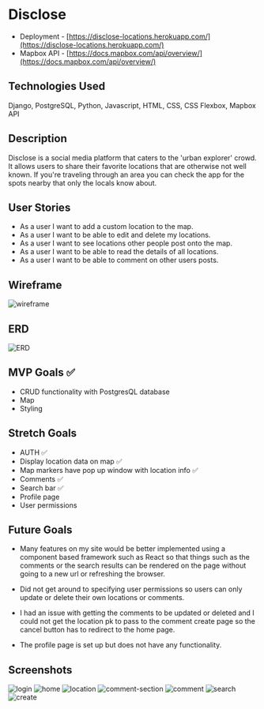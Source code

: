 # Disclose
- Deployment - [https://disclose-locations.herokuapp.com/](https://disclose-locations.herokuapp.com/)
- Mapbox API - [https://docs.mapbox.com/api/overview/](https://docs.mapbox.com/api/overview/)

## Technologies Used
Django, PostgreSQL, Python, Javascript, HTML, CSS, CSS Flexbox, Mapbox API

## Description
Disclose is a social media platform that caters to the 'urban explorer' crowd. It allows users to share their favorite locations that are otherwise not well known. If you're traveling through an area you can check the app for the spots nearby that only the locals know about. 

## User Stories
- As a user I want to add a custom location to the map.
- As a user I want to be able to edit and delete my locations.
- As a user I want to see locations other people post onto the map.
- As a user I want to be able to read the details of all locations.
- As a user I want to be able to comment on other users posts.

## Wireframe
![wireframe](https://github.com/JCollinJones25/disclose/blob/main/images/wireframe.png?raw=true)

## ERD
![ERD](https://github.com/JCollinJones25/disclose/blob/main/images/ERD.png?raw=true)

## MVP Goals ✅
- CRUD functionality with PostgresQL database
- Map
- Styling

## Stretch Goals
- AUTH ✅
- Display location data on map ✅
- Map markers have pop up window with location info ✅
- Comments ✅
- Search bar ✅
- Profile page 
- User permissions

## Future Goals

- Many features on my site would be better implemented using a component based framework such as React so that things such as the comments or the search results can be rendered on the page without going to a new url or refreshing the browser.

- Did not get around to specifying user permissions so users can only update or delete their own locations or comments.

- I had an issue with getting the comments to be updated or deleted and I could not get the location pk to pass to the comment create page so the cancel button has to redirect to the home page. 

- The profile page is set up but does not have any functionality.

## Screenshots

![login](https://github.com/JCollinJones25/disclose/blob/main/images/login.png)
![home](https://github.com/JCollinJones25/disclose/blob/main/images/home.png)
![location](https://github.com/JCollinJones25/disclose/blob/main/images/location.png)
![comment-section](https://github.com/JCollinJones25/disclose/blob/main/images/comment-section.png)
![comment](https://github.com/JCollinJones25/disclose/blob/main/images/comment.png)
![search](https://github.com/JCollinJones25/disclose/blob/main/images/search.png)
![create](https://github.com/JCollinJones25/disclose/blob/main/images/create.png)
